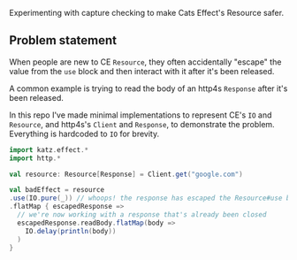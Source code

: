 Experimenting with capture checking to make Cats Effect's Resource safer.

## Problem statement

When people are new to CE `Resource`, they often accidentally "escape" the value
from the `use` block and then interact with it after it's been released.

A common example is trying to read the body of an http4s `Response` after it's
been released.

In this repo I've made minimal implementations to represent CE's `IO` and
`Resource`, and http4s's `Client` and `Response`, to demonstrate the problem.
Everything is hardcoded to `IO` for brevity.

```scala
import katz.effect.*
import http.*

val resource: Resource[Response] = Client.get("google.com")

val badEffect = resource
.use(IO.pure(_)) // whoops! the response has escaped the Resource#use block
.flatMap { escapedResponse =>
  // we're now working with a response that's already been closed
  escapedResponse.readBody.flatMap(body =>
    IO.delay(println(body))
  )
}
```
